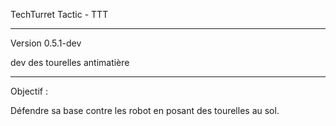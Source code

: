 TechTurret Tactic - TTT

---------------

Version 0.5.1-dev

dev des tourelles antimatière

----------------


Objectif : 

Défendre sa base contre les robot en posant des tourelles au sol.

